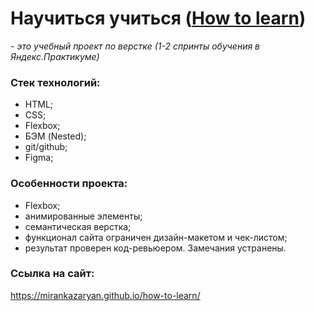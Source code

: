 # Научиться учиться ([How to learn](https://mirankazaryan.github.io/how-to-learn/))

*- это учебный проект по верстке (1-2 спринты обучения в Яндекс.Практикуме)*

### Стек технологий:
* HTML;
* CSS;
* Flexbox;
* БЭМ (Nested);
* git/github;
* Figma;

### Особенности проекта:
* Flexbox;
* анимированные элементы;
* семантическая верстка;
* функционал сайта ограничен дизайн-макетом и чек-листом;
* результат проверен код-ревьюером. Замечания устранены.

### Ссылка на сайт:
https://mirankazaryan.github.io/how-to-learn/

